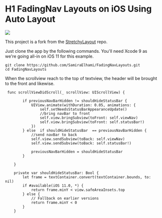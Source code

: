 # H1 FadingNav Layouts on iOS Using Auto Layout

![](https://github.com/SamiraElhami/FadingNavLayouts/blob/master/fadingNavLayout.gif)

This project is a fork from the [StretchyLayout](https://github.com/TwoLivesLeft/StretchyLayout) repo. 

Just clone the app by the following commands. You'll need Xcode 9 as we're going all-in on iOS 11 for this example.
```
git clone https://github.com/SamiraElhami/FadingNavLayouts.git
cd FadingNavLayouts
```

When the scrollview reach to the top of textview, the header will be brought to the front and likewise.
```
 func scrollViewDidScroll(_ scrollView: UIScrollView) {
        
        if previousNavBarHidden != shouldHideStatusBar {
            UIView.animate(withDuration: 0.05, animations: {
                self.setNeedsStatusBarAppearanceUpdate()
                //bring navBar to front
                self.view.bringSubview(toFront: self.viewNav)
                self.view.bringSubview(toFront: self.statusBar!)
            })
        } else  if shouldHideStatusBar  == previousNavBarHidden {
            //send navBar to back
            self.view.sendSubview(toBack: self.viewNav)
            self.view.sendSubview(toBack: self.statusBar!)
            
            previousNavBarHidden = shouldHideStatusBar     
        }
        
    }
    
    private var shouldHideStatusBar: Bool {
        let frame = textContainer.convert(textContainer.bounds, to: nil)
        if #available(iOS 11.0, *) {
            return frame.minY < view.safeAreaInsets.top
        } else {
            // Fallback on earlier versions
            return frame.minY < 0
        }
    }
```
